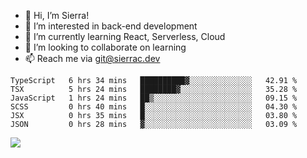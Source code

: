 - 👋 Hi, I’m Sierra!
- 👀 I’m interested in back-end development
- 🌱 I’m currently learning React, Serverless, Cloud
- 💞️ I’m looking to collaborate on learning
- 📫 Reach me via git@sierrac.dev

<!--START_SECTION:waka-->

```text
TypeScript   6 hrs 34 mins   ██████████▓░░░░░░░░░░░░░░   42.91 %
TSX          5 hrs 24 mins   ████████▓░░░░░░░░░░░░░░░░   35.28 %
JavaScript   1 hrs 24 mins   ██▒░░░░░░░░░░░░░░░░░░░░░░   09.15 %
SCSS         0 hrs 40 mins   █░░░░░░░░░░░░░░░░░░░░░░░░   04.30 %
JSX          0 hrs 35 mins   █░░░░░░░░░░░░░░░░░░░░░░░░   03.80 %
JSON         0 hrs 28 mins   ▓░░░░░░░░░░░░░░░░░░░░░░░░   03.09 %
```

<!--END_SECTION:waka-->


![](https://hit.yhype.me/github/profile?user_id=7351311)
